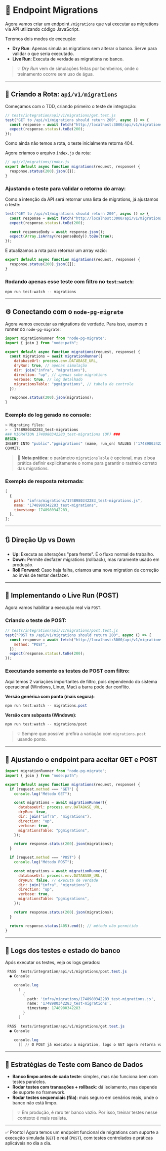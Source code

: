 # 🔄 Endpoint Migrations

Agora vamos criar um endpoint `/migrations` que vai executar as migrations via API utilizando código JavaScript.

Teremos dois modos de execução:

- **Dry Run**: Apenas simula as migrations sem alterar o banco. Serve para validar o que seria executado.
- **Live Run**: Executa de verdade as migrations no banco.

> 💡 _Dry Run_ vem de simulações feitas por bombeiros, onde o treinamento ocorre sem uso de água.

---

## 🚀 Criando a Rota: `api/v1/migrations`

Começamos com o TDD, criando primeiro o teste de integração:

```js
// tests/integration/api/v1/migrations/get.test.js
test("GET to /api/v1/migrations should return 200", async () => {
  const response = await fetch("http://localhost:3000/api/v1/migrations");
  expect(response.status).toBe(200);
});
```

Como ainda não temos a rota, o teste inicialmente retorna 404.

Agora criamos o arquivo `index.js` da rota:

```js
// api/v1/migrations/index.js
export default async function migrations(request, response) {
  response.status(200).json({});
}
```

### Ajustando o teste para validar o retorno do array:

Como a intenção da API será retornar uma lista de migrations, já ajustamos o teste:

```js
test("GET to /api/v1/migrations should return 200", async () => {
  const response = await fetch("http://localhost:3000/api/v1/migrations");
  expect(response.status).toBe(200);

  const responseBody = await response.json();
  expect(Array.isArray(responseBody)).toBe(true);
});
```

E atualizamos a rota para retornar um array vazio:

```js
export default async function migrations(request, response) {
  response.status(200).json([]);
}
```

### Rodando apenas esse teste com filtro no `test:watch`:

```powershell
npm run test:watch -- migrations
```

---

## ⚙️ Conectando com o `node-pg-migrate`

Agora vamos executar as migrations de verdade. Para isso, usamos o runner do `node-pg-migrate`:

```js
import migrationRunner from "node-pg-migrate";
import { join } from "node:path";

export default async function migrations(request, response) {
  const migrations = await migrationRunner({
    databaseUrl: process.env.DATABASE_URL,
    dryRun: true, // apenas simulação
    dir: join("infra", "migrations"),
    direction: "up", // apenas sobe migrations
    verbose: true, // log detalhado
    migrationsTable: "pgmigrations", // tabela de controle
  });

  response.status(200).json(migrations);
}
```

### Exemplo do log gerado no console:

```powershell
> Migrating files:
> - 1748980342283_test-migrations
### MIGRATION 1748980342283_test-migrations (UP) ###
BEGIN;
INSERT INTO "public"."pgmigrations" (name, run_on) VALUES ('1748980342283_test-migrations', NOW());
COMMIT;
```

> 🔎 **Nota prática**: o parâmetro `migrationsTable` é opcional, mas é boa prática definir explicitamente o nome para garantir o rastreio correto das migrations.

### Exemplo de resposta retornada:

```js
[
  {
    path: "infra/migrations/1748980342283_test-migrations.js",
    name: "1748980342283_test-migrations",
    timestamp: 1748980342283,
  },
];
```

---

## 🔃 Direção Up vs Down

- **Up**: Executa as alterações "para frente". É o fluxo normal de trabalho.
- **Down**: Permite desfazer migrations (rollback), mas raramente usado em produção.
- **Roll Forward**: Caso haja falha, criamos uma nova migration de correção ao invés de tentar desfazer.

---

## 🚀 Implementando o Live Run (POST)

Agora vamos habilitar a execução real via `POST`.

### Criando o teste de POST:

```js
// tests/integration/api/v1/migrations/post.test.js
test("POST to /api/v1/migrations should return 200", async () => {
  const response = await fetch("http://localhost:3000/api/v1/migrations", {
    method: "POST",
  });
  expect(response.status).toBe(200);
});
```

### Executando somente os testes de POST com filtro:

Aqui temos 2 variações importantes de filtro, pois dependendo do sistema operacional (Windows, Linux, Mac) a barra pode dar conflito.

**Versão genérica com ponto (mais segura):**

```powershell
npm run test:watch -- migrations.post
```

**Versão com subpasta (Windows):**

```powershell
npm run test:watch -- migrations/post
```

> 💡 Sempre que possível prefira a variação com `migrations.post` usando ponto.

---

## 🔨 Ajustando o endpoint para aceitar GET e POST

```js
import migrationRunner from "node-pg-migrate";
import { join } from "node:path";

export default async function migrations(request, response) {
  if (request.method === "GET") {
    console.log("Método GET");

    const migrations = await migrationRunner({
      databaseUrl: process.env.DATABASE_URL,
      dryRun: true,
      dir: join("infra", "migrations"),
      direction: "up",
      verbose: true,
      migrationsTable: "pgmigrations",
    });

    return response.status(200).json(migrations);
  }

  if (request.method === "POST") {
    console.log("Método POST");

    const migrations = await migrationRunner({
      databaseUrl: process.env.DATABASE_URL,
      dryRun: false, // executa de verdade
      dir: join("infra", "migrations"),
      direction: "up",
      verbose: true,
      migrationsTable: "pgmigrations",
    });

    return response.status(200).json(migrations);
  }

  return response.status(405).end(); // método não permitido
}
```

---

## 🧪 Logs dos testes e estado do banco

Após executar os testes, veja os logs gerados:

```powershell
 PASS  tests/integration/api/v1/migrations/post.test.js
  ● Console

    console.log
      [
        {
          path: 'infra/migrations/1748980342283_test-migrations.js',
          name: '1748980342283_test-migrations',
          timestamp: 1748980342283
        }
      ]

 PASS  tests/integration/api/v1/migrations/get.test.js
  ● Console

    console.log
      [] // O POST já executou a migration, logo o GET agora retorna vazio
```

---

## 🧹 Estratégias de Teste com Banco de Dados

- **Banco limpo antes de cada teste**: simples, mas não funciona bem com testes paralelos.
- **Rodar testes com transações + rollback**: dá isolamento, mas depende de suporte no framework.
- **Rodar testes sequenciais (fila)**: mais seguro em cenários reais, onde o banco não está limpo.

> 💡 Em produção, é raro ter banco vazio. Por isso, treinar testes nesse contexto é mais realista.

---

✅ Pronto! Agora temos um endpoint funcional de migrations com suporte a execução simulada (`GET`) e real (`POST`), com testes controlados e práticas aplicáveis no dia a dia.
